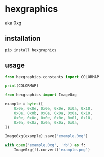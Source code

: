 # hexgraphics

aka 0xg


## installation

`pip install hexgraphics`


## usage

```python
from hexgraphics.constants import COLORMAP

print(COLORMAP)
```

```python
from hexgraphics import Image0xg

example = bytes([
    0x0e, 0x0e, 0x0e, 0x0e, 0x0a, 0x10,
    0x0e, 0x0b, 0x0e, 0x0a, 0x0a, 0x10,
    0x0e, 0x0e, 0x0e, 0x0e, 0x01, 0x10,
    0x0a, 0x0a, 0x0a, 0x0a, 0x0a,
])

Image0xg(example).save('example.0xg')

with open('example.0xg', 'rb') as f:
    Image0xg(f).convert('example.png')
```
